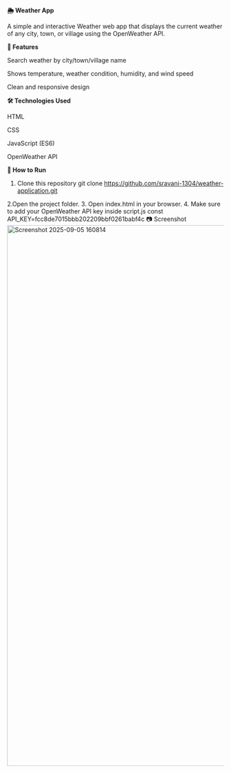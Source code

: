 **🌦️ Weather App**

A simple and interactive Weather web app that displays the current weather of any city, town, or village using the OpenWeather API.

**📌 Features**

Search weather by city/town/village name

Shows temperature, weather condition, humidity, and wind speed

Clean and responsive design

**🛠️ Technologies Used**

HTML

CSS

JavaScript (ES6)

OpenWeather API

**🚀 How to Run**
1. Clone this repository
git clone https://github.com/sravani-1304/weather-application.git

2.Open the project folder.
3. Open index.html in your browser.
4. Make sure to add your OpenWeather API key inside script.js
    const API_KEY=fcc8de7015bbb202209bbf0261babf4c
📷 Screenshot
<img width="2228" height="1257" alt="Screenshot 2025-09-05 160814" src="https://github.com/user-attachments/assets/865cdbde-d623-435c-ac5e-6e93e18e888e" />
